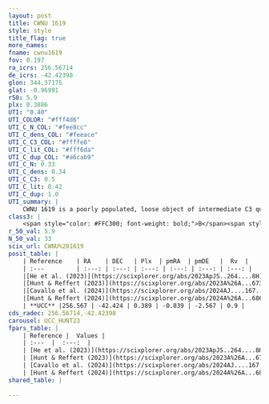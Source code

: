 ```yaml
---
layout: post
title: CWNU 1619
style: style
title_flag: true
more_names: 
fname: cwnu1619
fov: 0.197
ra_icrs: 256.56714
de_icrs: -42.42398
glon: 344.37175
glat: -0.96991
r50: 5.9
plx: 0.3886
UTI: "0.40"
UTI_COLOR: "#fff4d6"
UTI_C_N_COL: "#fee8cc"
UTI_C_dens_COL: "#feeace"
UTI_C_C3_COL: "#ffffe8"
UTI_C_lit_COL: "#fff6da"
UTI_C_dup_COL: "#a6cab9"
UTI_C_N: 0.33
UTI_C_dens: 0.34
UTI_C_C3: 0.5
UTI_C_lit: 0.42
UTI_C_dup: 1.0
UTI_summary: |
    CWNU 1619 is a poorly populated, loose object of intermediate C3 quality. It was recently reported in the literature.
class3: |
    <span style="color: #FFC300; font-weight: bold;">B</span><span style="color: #FFC300; font-weight: bold;">B</span>
r_50_val: 5.9
N_50_val: 33
scix_url: CWNU%201619
posit_table: |
    | Reference    | RA    | DEC   | Plx  | pmRA  | pmDE   |  Rv  |
    | :---         | :---: | :---: | :---: | :---: | :---: | :---: |
    |[He et al. (2023)](https://scixplorer.org/abs/2023ApJS..264....8H) | 256.591 | -42.432 | 0.412 | -0.836 | -2.553 | 0.9 |
    |[Hunt & Reffert (2023)](https://scixplorer.org/abs/2023A%26A...673A.114H) | 256.568 | -42.428 | 0.373 | -0.794 | -2.577 | 0.91 |
    |[Cavallo et al. (2024)](https://scixplorer.org/abs/2024AJ....167...12C) | 256.573 | -42.431 | 0.373 | -- | -- | -- |
    |[Hunt & Reffert (2024)](https://scixplorer.org/abs/2024A%26A...686A..42H) | 256.568 | -42.428 | 0.373 | -0.794 | -2.577 | 0.91 |
    | **UCC** |256.567 | -42.424 | 0.389 | -0.839 | -2.567 | 0.9 | 
cds_radec: 256.56714,-42.42398
carousel: UCC_HUNT23
fpars_table: |
    | Reference |  Values |
    | :---  |  :---:  |
    | [He et al. (2023)](https://scixplorer.org/abs/2023ApJS..264....8H) | `A0=5.1, m-M=11.65, logAge=8.65` |
    | [Hunt & Reffert (2023)](https://scixplorer.org/abs/2023A%26A...673A.114H) | `AV50=5.289, diffAV50=1.666, MOD50=11.96, logAge50=7.874` |
    | [Cavallo et al. (2024)](https://scixplorer.org/abs/2024AJ....167...12C) | `AV50=5.11, dMod50=12.26, logAge50=8.15, [Fe/H]50=-0.13` |
    | [Hunt & Reffert (2024)](https://scixplorer.org/abs/2024A%26A...686A..42H) | `MassJ=875.149` |
shared_table: |
    
---
```

